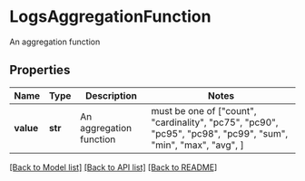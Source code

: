 # LogsAggregationFunction

An aggregation function

## Properties

| Name      | Type    | Description             | Notes                                                                                                         |
| --------- | ------- | ----------------------- | ------------------------------------------------------------------------------------------------------------- |
| **value** | **str** | An aggregation function | must be one of ["count", "cardinality", "pc75", "pc90", "pc95", "pc98", "pc99", "sum", "min", "max", "avg", ] |

[[Back to Model list]](README.md#documentation-for-models) [[Back to API list]](README.md#documentation-for-api-endpoints) [[Back to README]](README.md)
